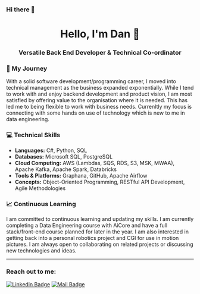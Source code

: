 ### Hi there 👋

<!--
**DanBachmann/DanBachmann** is a ✨ _special_ ✨ repository because its `README.md` (this file) appears on your GitHub profile.

Here are some ideas to get you started:

- 🔭 I’m currently working on ...
- 🌱 I’m currently learning ...
- 👯 I’m looking to collaborate on ...
- 🤔 I’m looking for help with ...
- 💬 Ask me about ...
- 📫 How to reach me: ...
- 😄 Pronouns: ...
- ⚡ Fun fact: ...
-->


<h1 align="center">Hello, I'm Dan 👋</h1>
<h3 align="center">Versatile Back End Developer &amp; Technical Co-ordinator</h3>


### 🚀 My Journey

With a solid software development/programming career, I moved into technical management as the business expanded exponentially. While I tend to work with and enjoy backend development and product vision, I am most satisfied by offering value to the organisation where it is needed. This has led me to being flexible to work with business needs. Currenltly my focus is connecting with some hands on use of technology which is new to me in data engineering. 

### 💻 Technical Skills

- **Languages:** C#, Python, SQL
- **Databases:** Microsoft SQL, PostgreSQL
- **Cloud Computing:** AWS (Lambdas, SQS, RDS, S3, MSK, MWAA), Apache Kafka, Apache Spark, Databricks
- **Tools & Platforms:** Graphana, GitHub, Apache Airflow
- **Concepts:** Object-Oriented Programming, RESTful API Development, Agile Methodologies


### 📈 Continuous Learning

I am committed to continuous learning and updating my skills. I am currently completing a Data Engineering course with AiCore and have a full stack/front-end course planned for later in the year. I am also interested in getting back into a personal robotics project and CGI for use in motion pictures. I am always open to collaborating on related projects or discussing new technologies and ideas.

---
<h3 align="left">Reach out to me: </h3>

[![Linkedin Badge](https://img.shields.io/badge/DanBachmann--blue?style=flat&logo=linkedin&labelColor=0e76a8&logoColor=blue&color=white)](https://www.linkedin.com/in/danbachmann/) [![Mail Badge](https://img.shields.io/badge/-tech@danbachmann.com-c0392b?style=flat&labelColor=c0392b&logo=gmail&logoColor=white)](mailto:tech@danbachmann.com)
<!--
<h3 align="left">Personal Info </h3>

- :globe_with_meridians: [Portfolio Website](https://.dev/)

- :paperclip: [My Resume/CV](https://github.com/danbachmann/portfolio-v2/blob/master/src/Assets/CV.pdf)

<h3 align="left">Stats:</h3>

<p align="center"><img  src="https://github-readme-stats.vercel.app/api/top-langs?username=danbachmann&show_icons=true&locale=en&layout=compact" alt="danbachmann" /></p>

<p align="center">&nbsp;<img src="https://github-readme-stats.vercel.app/api?username=danbachmann&show_icons=true&locale=en" alt="danbachmann" /></p>

<p align="center"><img  src="https://github-readme-streak-stats.herokuapp.com/?user=danbachmann" alt="danbachmann" /></p>
-->
